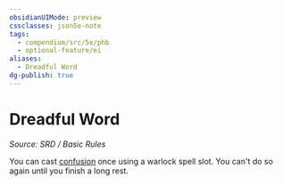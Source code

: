 ```yaml
---
obsidianUIMode: preview
cssclasses: json5e-note
tags:
  - compendium/src/5e/phb
  - optional-feature/ei
aliases:
  - Dreadful Word
dg-publish: true
---
```

# Dreadful Word
*Source: SRD / Basic Rules* 

You can cast [confusion](compendium/spells/confusion.md) once using a warlock spell slot. You can't do so again until you finish a long rest.